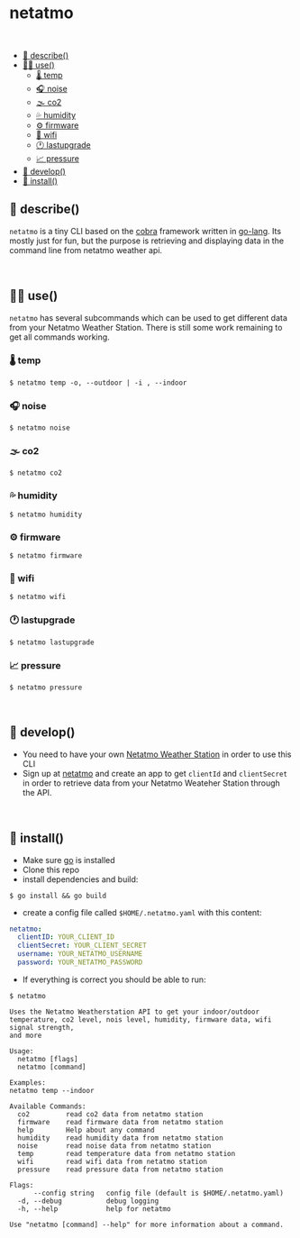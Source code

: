 # netatmo 

</br>

  - [📖 describe()](#-describe)
  - [🧑‍💻 use()](#-use)
    - [🌡 temp](#-temp)
    - [🎧 noise](#-noise)
    - [🌫 co2](#-co2)
    - [💦 humidity](#-humidity)
    - [⚙️ firmware](#️-firmware)
    - [📶 wifi](#-wifi)
    - [🕐 lastupgrade](#-lastupgrade)
    - [📈 pressure](#-pressure)
  - [📜 develop()](#-develop)
  - [💾 install()](#-install)

## 📖 describe() 
`netatmo` is a tiny CLI based on the [cobra](https://github.com/spf13/cobra)
 framework written in [go-lang](https://golang.org/). Its mostly just for fun, but the purpose is retrieving and displaying data in the command line from netatmo weather api.

 </br>

## 🧑‍💻 use()
`netatmo` has several subcommands which can be used to get different data from your Netatmo Weather Station. There is still some work remaining to get all commands working.

### 🌡 temp
 ```shell
$ netatmo temp -o, --outdoor | -i , --indoor
 ```

### 🎧 noise
 ```shell
$ netatmo noise
 ```

### 🌫 co2
 ```shell
$ netatmo co2
 ```

### 💦 humidity
 ```shell
$ netatmo humidity
 ```

### ⚙️ firmware
 ```shell
$ netatmo firmware

 ```
### 📶 wifi
  ```shell
$ netatmo wifi
 ```

### 🕐 lastupgrade
  ```shell
$ netatmo lastupgrade
 ```

 ### 📈 pressure
  ```shell
$ netatmo pressure
 ```


</br>

## 📜 develop()
 * You need to have your own [Netatmo Weather Station](https://www.netatmo.com/en-eu/weather/weatherstation) in order to use this CLI
 * Sign up at [netatmo](https://dev.netatmo.com/apps/) and create an app to get `clientId` and `clientSecret` in order to retrieve data from your Netatmo Weateher Station through the API.
  
</br>

 ## 💾 install()
  * Make sure [go](https://golang.org/) is installed
  * Clone this repo
  * install dependencies and build:
```shell
$ go install && go build
```
* create a config file called `$HOME/.netatmo.yaml` with this content:
  
```yaml
netatmo:
  clientID: YOUR_CLIENT_ID
  clientSecret: YOUR_CLIENT_SECRET
  username: YOUR_NETATMO_USERNAME
  password: YOUR_NETATMO_PASSWORD
```
* If everything is correct you should be able to run:
```
$ netatmo

Uses the Netatmo Weatherstation API to get your indoor/outdoor
temperature, co2 level, nois level, humidity, firmware data, wifi signal strength,
and more

Usage:
  netatmo [flags]
  netatmo [command]

Examples:
netatmo temp --indoor

Available Commands:
  co2         read co2 data from netatmo station
  firmware    read firmware data from netatmo station
  help        Help about any command
  humidity    read humidity data from netatmo station
  noise       read noise data from netatmo station
  temp        read temperature data from netatmo station
  wifi        read wifi data from netatmo station
  pressure    read pressure data from netatmo station

Flags:
      --config string   config file (default is $HOME/.netatmo.yaml)
  -d, --debug           debug logging
  -h, --help            help for netatmo

Use "netatmo [command] --help" for more information about a command.
```

</br>
